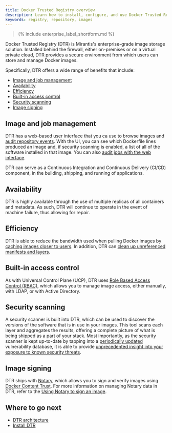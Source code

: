 ```yaml
---
title: Docker Trusted Registry overview
description: Learn how to install, configure, and use Docker Trusted Registry.
keywords: registry, repository, images
---
```


>{% include enterprise_label_shortform.md %}

Docker Trusted Registry (DTR) is Mirantis's enterprise-grade image storage solution. Installed behind the firewall, either on-premises or on a virtual private cloud, DTR provides a secure environment from which users can store and manage Docker images.

Specifically, DTR offers a wide range of benefits that include:

* [Image and job management](image-and-job-management)
* [Availability](availability)
* [Efficiency](efficiency)
* [Built-in access control](built-in-access-control)
* [Security scanning](security-scanning)
* [Image signing](image-signing)

## Image and job management

 DTR has a web-based user interface that you ca use to browse images and [audit repository events](/ee/dtr/user/audit-repository-events/). With the UI, you can see which Dockerfile lines produced an image and, if security scanning is enabled, a list of all of the software installed in that image. You can also [audit jobs with the web interface](/ee/dtr/admin/manage-jobs/audit-jobs-via-ui/).

DTR can serve as a Continuous Integration and Continuous Delivery (CI/CD) component, in the building, shipping, and running of applications.

## Availability

DTR is highly available through the use of multiple replicas of all containers and metadata. As such, DTR will continue to operate in the event of machine failure, thus allowing for repair.

## Efficiency

DTR is able to reduce the bandwidth used when pulling Docker images by [caching images closer to users](admin/configure/deploy-caches/index.md). In addition, DTR can [clean up unreferenced manifests and layers](admin/configure/garbage-collection.md).

## Built-in access control

As with Universal Control Plane (UCP), DTR uses [Role Based Access Control (RBAC)](admin/manage-users/index.md), which allows you to manage image access, either manually, with LDAP, or with Active Directory.

## Security scanning

A security scanner is built into DTR, which can be used to discover the versions of the software that is in use in your images. This tool scans each layer and aggregates the results, offering a complete picture of what is being shipped as a part of your stack. Most importantly, as the security scanner is kept up-to-date by tapping into a [periodically updated](admin/configure/set-up-vulnerability-scans.md) vulnerability database, it is able to provide [unprecedented insight into your exposure to known security threats](user/manage-images/scan-images-for-vulnerabilities.md).

## Image signing

DTR ships with [Notary](/notary/getting_started.md), which allows you to sign and verify images using [Docker Content Trust](/engine/security/trust/content_trust.md). For more information on managing Notary data in DTR, refer to the [Using Notary to sign an image](user/manage-images/sign-images/index.md).

## Where to go next

* [DTR architecture](architecture.md)
* [Install DTR](admin/install/index.md)
